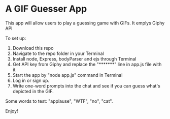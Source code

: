 # A GIF Guesser App

This app will allow users to play a guessing game with GIFs. It emplys Giphy API

To set up:
1. Download this repo
2. Navigate to the repo folder in your Terminal
3. Install node, Express, bodyParser and ejs through Terminal
4. Get API key from Giphy and replace the "*******" line in app.js file with it
5. Start the app by "node app.js" command in Terminal
6. Log in or sign up.
7. Write one-word prompts into the chat and see if you can guess what's depicted in the GIF.

Some words to test: "applause", "WTF", "no", "cat".

Enjoy!
